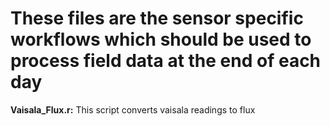 # These files are the sensor specific workflows which should be used to process field data at the end of each day

**Vaisala_Flux.r:**
This script converts vaisala readings to flux
